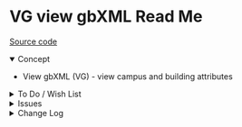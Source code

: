 # VG view gbXML Read Me

[Source code]( https://github.com/ladybug-tools/spider-gbxml-tools/blob/master/spider-gbxml-viewer/v-0-17-00/js-view-gbxml/vg-view-gbxml.js )

<details open >

<summary>Concept</summary>

* View gbXML (VG) - view campus and building attributes

</details>

<details>

<summary>To Do / Wish List</summary>


</details>

<details>

<summary>Issues</summary>


</details>

<details>

<summary>Change Log</summary>

### 2019-07-19 ~ Theo

VG 0.17.00-0vg

* R - VG.js: First commit

### 2019-06-28 ~ Theo

* F - First commit

</details>
